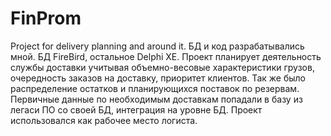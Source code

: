 # FinProm
Project for delivery planning and around it.
БД и код разрабатывались мной. БД FireBird, остальное Delphi XE. Проект планирует деятельность службы доставки учитывая объемно-весовые характеристики грузов, очередность заказов на доставку, приоритет клиентов. Так же было распределение остатков и планирующихся поставок по резервам. Первичные данные по необходимым доставкам попадали в базу из легаси ПО со своей БД, интеграция на уровне БД. Проект использовался как рабочее место логиста.
